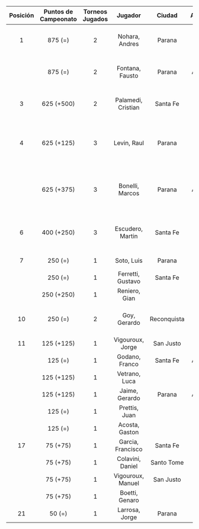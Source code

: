 |  Posición  |  Puntos de Campeonato  |  Torneos Jugados  |      Jugador       |   Ciudad    |  Afiliación  |          Puntos sumados           |
|:----------:|:----------------------:|:-----------------:|:------------------:|:-----------:|:------------:|:---------------------------------:|
|     1      |        875 (=)         |         2         |   Nohara, Andres   |   Parana    |              |       500 (T01) + 375 (T02)       |
|            |        875 (=)         |         2         |  Fontana, Fausto   |   Parana    |   Aspatem    |       500 (T02) + 375 (T01)       |
|     3      |       625 (+500)       |         2         | Palamedi, Cristian |  Santa Fe   |   Atemeli    |       500 (T03) + 125 (T02)       |
|     4      |       625 (+125)       |         3         |    Levin, Raul     |   Parana    |              | 250 (T01) + 250 (T02) + 125 (T03) |
|            |       625 (+375)       |         3         |  Bonelli, Marcos   |   Parana    |   Aspatem    | 375 (T03) + 125 (T02) + 125 (T01) |
|     6      |       400 (+250)       |         3         |  Escudero, Martin  |  Santa Fe   |   Atemeli    |  250 (T03) + 75 (T02) + 75 (T01)  |
|     7      |        250 (=)         |         1         |     Soto, Luis     |   Parana    | Tiro Federal |             250 (T02)             |
|            |        250 (=)         |         1         | Ferretti, Gustavo  |  Santa Fe   |   Atemeli    |             250 (T01)             |
|            |       250 (+250)       |         1         |   Reniero, Gian    |             |              |             250 (T03)             |
|     10     |        250 (=)         |         2         |    Goy, Gerardo    | Reconquista |    ATMAR     |       125 (T02) + 125 (T01)       |
|     11     |       125 (+125)       |         1         |  Vigouroux, Jorge  |  San Justo  | Tiro Federal |             125 (T03)             |
|            |        125 (=)         |         1         |   Godano, Franco   |  Santa Fe   |   ATEMELI    |             125 (T01)             |
|            |       125 (+125)       |         1         |   Vetrano, Luca    |             |              |             125 (T03)             |
|            |       125 (+125)       |         1         |   Jaime, Gerardo   |   Parana    |   Aspatem    |             125 (T03)             |
|            |        125 (=)         |         1         |   Prettis, Juan    |             |              |             125 (T01)             |
|            |        125 (=)         |         1         |   Acosta, Gaston   |             |              |             125 (T02)             |
|     17     |        75 (+75)        |         1         | Garcia, Francisco  |  Santa Fe   |   Atemeli    |             75 (T03)              |
|            |        75 (+75)        |         1         |  Colavini, Daniel  | Santo Tome  |   Atemeli    |             75 (T03)              |
|            |        75 (+75)        |         1         | Vigouroux, Manuel  |  San Justo  | Tiro Federal |             75 (T03)              |
|            |        75 (+75)        |         1         |   Boetti, Genaro   |             |              |             75 (T03)              |
|     21     |         50 (=)         |         1         |   Larrosa, Jorge   |   Parana    | Tiro Federal |             50 (T01)              |
